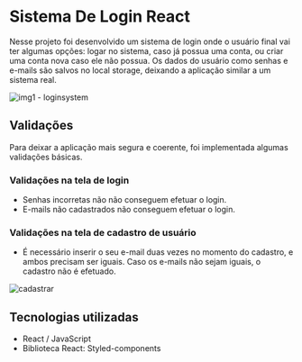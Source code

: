 # Sistema De Login React

Nesse projeto foi desenvolvido um sistema de login onde o usuário final vai ter algumas opções: logar no sistema, caso já possua uma conta, ou criar uma conta nova
caso ele não possua. Os dados do usuário como senhas e e-mails são salvos no local storage, deixando a aplicação similar a um sistema real.

![img1 - loginsystem](https://user-images.githubusercontent.com/89361241/213807637-9d435707-0b33-4de3-b5df-1333ce6f9af5.PNG)

## Validações

Para deixar a aplicação mais segura e coerente, foi implementada algumas validações básicas.

### Validações na tela de login
- Senhas incorretas não não conseguem efetuar o login.
- E-mails não cadastrados não conseguem efetuar o login.

### Validações na tela de cadastro de usuário
- É necessário inserir o seu e-mail duas vezes no momento do cadastro, e ambos precisam ser iguais. Caso os e-mails não sejam iguais, o cadastro não é efetuado.

![cadastrar](https://user-images.githubusercontent.com/89361241/213809283-270977a0-8f9a-489d-9e6a-49c4a4cb793d.PNG)

## Tecnologias utilizadas
- React / JavaScript
- Biblioteca React: Styled-components

